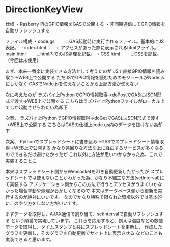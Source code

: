 # DirectionKeyView

仕様
・Rasberry PiのGPIO情報をGASで公開する
・非同期通信にてGPIO情報を自動リフレッシュする

ファイル構成
・code.gs
　　∟GAS起動時に実行されるファイル。基本的にJS表記。
・index.html
　　∟アクセスがあった際に表示されるhtmlファイル。
・main.html
　　∟html内でのJS処理を記載。
・CSS.html
　　∟CSSを記載。（今回は未使用）
  
  
まず、本来一番楽に実装できる方法として考えたのが
JSで直接GPIO情報を読み取り→WEB上で公開する
ただJSでGPIO情報を読むためのモジュールがNode.jsにしかなく
GASでNode.jsを使えないことから上記方法が使えない

次に考えたのが
ラズパイ上PythonでGPIO情報取得→doPostでGASにJSON形式で渡す→WEB上で公開する
こちらはラズパイ上Pythonファイルがローカル上でしか起動させられたい為却下

次案、
ラズパイ上PythonでGPIO情報取得→doGetでGASにJSON形式で渡す→WEB上で公開する
こちらはGASの仕様上code.gs内のデータを抜けない為却下

次案、
Pythonでスプレッドシートに書き込み→GASでスプレッドシート情報取得→WEB上で公開する
かなり遠回りな方法な上に経由するサービスが多くなるのでできるだけ避けたかったが
これ以外に方法が思いつかなかった為、これで実装することに


本来はスプレッドシート側からWebsocketを叩き自動更新したかったが
スプレッドシートでは使えないことがわかった為、かなり不細工な方法(setInterval)にて実装する
アプリケーション側からこの方法で行うとアクセスがうまくいかなかった場合挙動や処理がおかしくなるので
本来はデータベース側から更新を実行するのが絶対にいいです。
なのでかなり特殊で限られた環境以外では基本的にこのやり方をしない方がいいです。


まずデータを取得し、AJAX通信で割り当て、setIntervalで自動リフレッシュする
という順番で実現しています。
これらを応用すると、例えば温度などの数値データを取得し、タイムスタンプと共にスプレッドシートを更新し、
作成したグラフを更新し、そのグラフを自動更新でサイト上に表示させる
などのことも実装できると思います。
